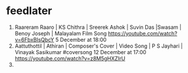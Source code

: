 # feedlater
1. Raareram Raaro | KS Chithra | Sreerek Ashok | Suvin Das |Swasam | Benoy Joseph | Malayalam Film Song https://youtube.com/watch?v=6FbxBIsQbcY 5 December at 18:00
2. Aattuthottil | Athiran | Composer's Cover | Video Song | P S Jayhari | Vinayak Sasikumar #coversong 12 December at 17:00 https://youtube.com/watch?v=z8M5gHXZIrU
3. 



